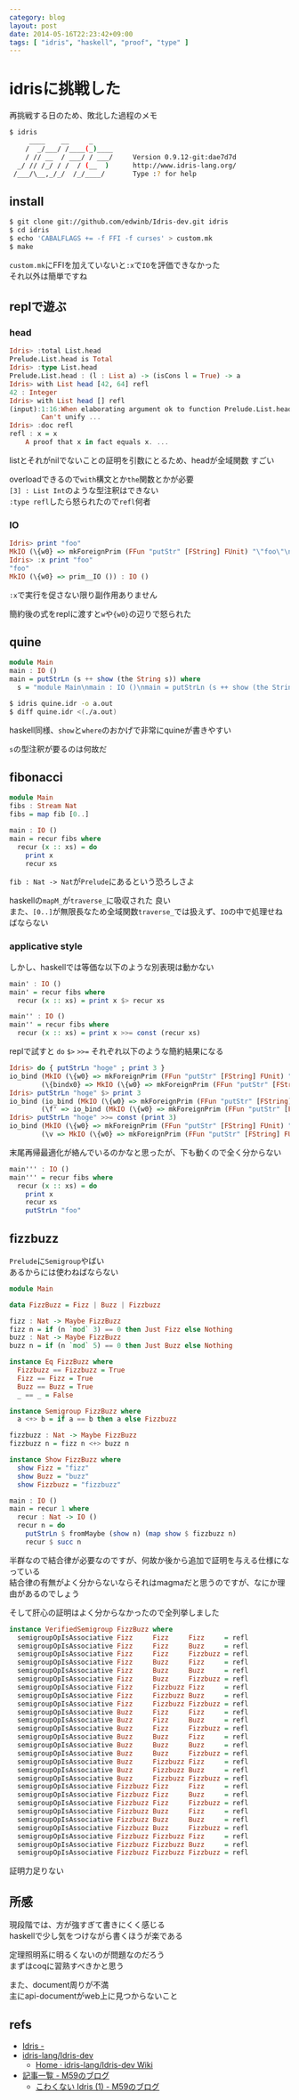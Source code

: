 ```yaml
---
category: blog
layout: post
date: 2014-05-16T22:23:42+09:00
tags: [ "idris", "haskell", "proof", "type" ]
---
```


# idrisに挑戦した

再挑戦する日のため、敗北した過程のメモ

``` sh
$ idris
     ____    __     _
    /  _/___/ /____(_)____
    / // __  / ___/ / ___/     Version 0.9.12-git:dae7d7d
  _/ // /_/ / /  / (__  )      http://www.idris-lang.org/
 /___/\__,_/_/  /_/____/       Type :? for help
```

<!-- more -->

## install
``` sh
$ git clone git://github.com/edwinb/Idris-dev.git idris
$ cd idris
$ echo 'CABALFLAGS += -f FFI -f curses' > custom.mk
$ make
```

`custom.mk`にFFIを加えていないと`:x`で`IO`を評価できなかった  
それ以外は簡単ですね


## replで遊ぶ

### head

``` haskell
Idris> :total List.head
Prelude.List.head is Total
Idris> :type List.head
Prelude.List.head : (l : List a) -> (isCons l = True) -> a
Idris> with List head [42, 64] refl
42 : Integer
Idris> with List head [] refl
(input):1:16:When elaborating argument ok to function Prelude.List.head:
        Can't unify ...
Idris> :doc refl
refl : x = x
    A proof that x in fact equals x. ...
```

listとそれがnilでないことの証明を引数にとるため、headが全域関数 すごい

overloadできるので`with`構文とか`the`関数とかが必要  
`[3] : List Int`のような型注釈はできない  
`:type refl`したら怒られたので`refl`何者

### IO

``` haskell
Idris> print "foo"
MkIO (\{w0} => mkForeignPrim (FFun "putStr" [FString] FUnit) "\"foo\"\n" w) : IO ()
Idris> :x print "foo"
"foo"
MkIO (\{w0} => prim__IO ()) : IO ()
```

`:x`で実行を促さない限り副作用ありません

簡約後の式をreplに渡すと`w`や`{w0}`の辺りで怒られた

## quine
``` haskell
module Main
main : IO ()
main = putStrLn (s ++ show (the String s)) where
  s = "module Main\nmain : IO ()\nmain = putStrLn (s ++ show (the String s)) where\n  s = "
```

``` sh
$ idris quine.idr -o a.out
$ diff quine.idr <(./a.out)
```

haskell同様、`show`と`where`のおかげで非常にquineが書きやすい

`s`の型注釈が要るのは何故だ


## fibonacci

``` haskell
module Main
fibs : Stream Nat
fibs = map fib [0..]

main : IO ()
main = recur fibs where
  recur (x :: xs) = do
    print x
    recur xs
```

`fib : Nat -> Nat`が`Prelude`にあるという恐ろしさよ

haskellの`mapM_`が`traverse_`に吸収された 良い  
また、`[0..]`が無限長なため全域関数`traverse_`では扱えず、`IO`の中で処理せねばならない


### applicative style

しかし、haskellでは等価な以下のような別表現は動かない

``` haskell
main' : IO ()
main' = recur fibs where
  recur (x :: xs) = print x $> recur xs

main'' : IO ()
main'' = recur fibs where
  recur (x :: xs) = print x >>= const (recur xs)
```

replで試すと `do` `$>` `>>=` それぞれ以下のような簡約結果になる

``` haskell
Idris> do { putStrLn "hoge" ; print 3 }
io_bind (MkIO (\{w0} => mkForeignPrim (FFun "putStr" [FString] FUnit) "hoge\n" w))
        (\{bindx0} => MkIO (\{w0} => mkForeignPrim (FFun "putStr" [FString] FUnit) "3\n" w)) : IO ()
Idris> putStrLn "hoge" $> print 3
io_bind (io_bind (MkIO (\{w0} => mkForeignPrim (FFun "putStr" [FString] FUnit) "hoge\n" w)) (\{b0} => io_return id))
        (\f' => io_bind (MkIO (\{w0} => mkForeignPrim (FFun "putStr" [FString] FUnit) "3\n" w)) (\a' => io_return (f' a'))) : IO ()
Idris> putStrLn "hoge" >>= const (print 3)
io_bind (MkIO (\{w0} => mkForeignPrim (FFun "putStr" [FString] FUnit) "hoge\n" w))
        (\v => MkIO (\{w0} => mkForeignPrim (FFun "putStr" [FString] FUnit) "3\n" w)) : IO ()
```

末尾再帰最適化が絡んでいるのかなと思ったが、下も動くので全く分からない

``` haskell
main''' : IO ()
main''' = recur fibs where
  recur (x :: xs) = do
    print x
    recur xs
    putStrLn "foo"
```


## fizzbuzz
`Prelude`に`Semigroup`やばい  
あるからには使わねばならない

``` haskell
module Main

data FizzBuzz = Fizz | Buzz | Fizzbuzz

fizz : Nat -> Maybe FizzBuzz
fizz n = if (n `mod` 3) == 0 then Just Fizz else Nothing
buzz : Nat -> Maybe FizzBuzz
buzz n = if (n `mod` 5) == 0 then Just Buzz else Nothing

instance Eq FizzBuzz where
  Fizzbuzz == Fizzbuzz = True
  Fizz == Fizz = True
  Buzz == Buzz = True
  _ == _ = False

instance Semigroup FizzBuzz where
  a <+> b = if a == b then a else Fizzbuzz

fizzbuzz : Nat -> Maybe FizzBuzz
fizzbuzz n = fizz n <+> buzz n

instance Show FizzBuzz where
  show Fizz = "fizz"
  show Buzz = "buzz"
  show Fizzbuzz = "fizzbuzz"

main : IO ()
main = recur 1 where
  recur : Nat -> IO ()
  recur n = do
    putStrLn $ fromMaybe (show n) (map show $ fizzbuzz n)
    recur $ succ n
```

半群なので結合律が必要なのですが、何故か後から追加で証明を与える仕様になっている  
結合律の有無がよく分からないならそれはmagmaだと思うのですが、なにか理由があるのでしょう

そして肝心の証明はよく分からなかったので全列挙しました

``` haskell
instance VerifiedSemigroup FizzBuzz where
  semigroupOpIsAssociative Fizz     Fizz     Fizz     = refl
  semigroupOpIsAssociative Fizz     Fizz     Buzz     = refl
  semigroupOpIsAssociative Fizz     Fizz     Fizzbuzz = refl
  semigroupOpIsAssociative Fizz     Buzz     Fizz     = refl
  semigroupOpIsAssociative Fizz     Buzz     Buzz     = refl
  semigroupOpIsAssociative Fizz     Buzz     Fizzbuzz = refl
  semigroupOpIsAssociative Fizz     Fizzbuzz Fizz     = refl
  semigroupOpIsAssociative Fizz     Fizzbuzz Buzz     = refl
  semigroupOpIsAssociative Fizz     Fizzbuzz Fizzbuzz = refl
  semigroupOpIsAssociative Buzz     Fizz     Fizz     = refl
  semigroupOpIsAssociative Buzz     Fizz     Buzz     = refl
  semigroupOpIsAssociative Buzz     Fizz     Fizzbuzz = refl
  semigroupOpIsAssociative Buzz     Buzz     Fizz     = refl
  semigroupOpIsAssociative Buzz     Buzz     Buzz     = refl
  semigroupOpIsAssociative Buzz     Buzz     Fizzbuzz = refl
  semigroupOpIsAssociative Buzz     Fizzbuzz Fizz     = refl
  semigroupOpIsAssociative Buzz     Fizzbuzz Buzz     = refl
  semigroupOpIsAssociative Buzz     Fizzbuzz Fizzbuzz = refl
  semigroupOpIsAssociative Fizzbuzz Fizz     Fizz     = refl
  semigroupOpIsAssociative Fizzbuzz Fizz     Buzz     = refl
  semigroupOpIsAssociative Fizzbuzz Fizz     Fizzbuzz = refl
  semigroupOpIsAssociative Fizzbuzz Buzz     Fizz     = refl
  semigroupOpIsAssociative Fizzbuzz Buzz     Buzz     = refl
  semigroupOpIsAssociative Fizzbuzz Buzz     Fizzbuzz = refl
  semigroupOpIsAssociative Fizzbuzz Fizzbuzz Fizz     = refl
  semigroupOpIsAssociative Fizzbuzz Fizzbuzz Buzz     = refl
  semigroupOpIsAssociative Fizzbuzz Fizzbuzz Fizzbuzz = refl
```

証明力足りない


## 所感
現段階では、方が強すぎて書きにくく感じる  
haskellで少し気をつけながら書くほうが楽である

定理照明系に明るくないのが問題なのだろう  
まずはcoqに習熟すべきかと思う

また、document周りが不満  
主にapi-documentがweb上に見つからないこと


## refs
-   [Idris -](http://www.idris-lang.org/)
-   [idris-lang/Idris-dev](https://github.com/idris-lang/Idris-dev)
    -   [Home · idris-lang/Idris-dev Wiki](https://github.com/idris-lang/Idris-dev/wiki)
-   [記事一覧 - M59のブログ](http://mandel59.hateblo.jp/search?q=idris)
    -   [こわくない Idris (1) - M59のブログ](http://mandel59.hateblo.jp/entry/2013/09/02/184831)
